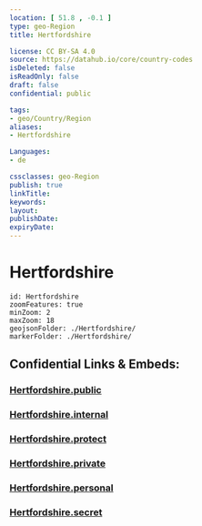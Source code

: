 ```yaml
---
location: [ 51.8 , -0.1 ] 
type: geo-Region
title: Hertfordshire

license: CC BY-SA 4.0
source: https://datahub.io/core/country-codes
isDeleted: false
isReadOnly: false
draft: false
confidential: public

tags:
- geo/Country/Region
aliases:
- Hertfordshire

Languages:
- de

cssclasses: geo-Region
publish: true
linkTitle: 
keywords: 
layout: 
publishDate: 
expiryDate: 
---
```


# Hertfordshire

```leaflet
id: Hertfordshire
zoomFeatures: true 
minZoom: 2 
maxZoom: 18
geojsonFolder: ./Hertfordshire/
markerFolder: ./Hertfordshire/
```


## Confidential Links & Embeds: 

### [Hertfordshire.public](/_public/\Earth\Continent\Europe\Europe~North\UK\England\Regions~England\East_of_EnglandHertfordshire.public.md) 

### [Hertfordshire.internal](/_internal/\Earth\Continent\Europe\Europe~North\UK\England\Regions~England\East_of_EnglandHertfordshire.internal.md) 

### [Hertfordshire.protect](/_protect/\Earth\Continent\Europe\Europe~North\UK\England\Regions~England\East_of_EnglandHertfordshire.protect.md) 

### [Hertfordshire.private](/_private/\Earth\Continent\Europe\Europe~North\UK\England\Regions~England\East_of_EnglandHertfordshire.private.md) 

### [Hertfordshire.personal](/_personal/\Earth\Continent\Europe\Europe~North\UK\England\Regions~England\East_of_EnglandHertfordshire.personal.md) 

### [Hertfordshire.secret](/_secret/\Earth\Continent\Europe\Europe~North\UK\England\Regions~England\East_of_EnglandHertfordshire.secret.md)

